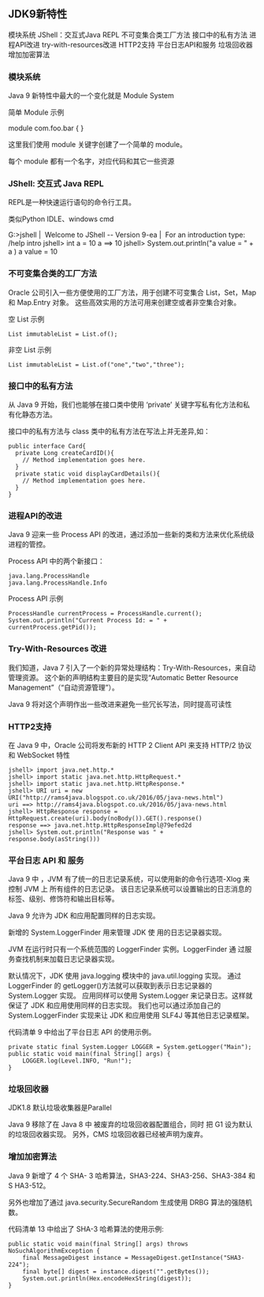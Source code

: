 
## JDK9新特性

  模块系统
  JShell：交互式Java REPL
  不可变集合类工厂方法
  接口中的私有方法
  进程API改进
  try-with-resources改进
  HTTP2支持
  平台日志API和服务
  垃圾回收器
  增加加密算法


### 模块系统

Java 9 新特性中最大的一个变化就是 Module System

简单 Module 示例

module com.foo.bar { }

这里我们使用 module 关键字创建了一个简单的 module。

每个 module 都有一个名字，对应代码和其它一些资源


### JShell: 交互式 Java REPL

REPL是一种快速运行语句的命令行工具。

类似Python IDLE、windows cmd

  G:\>jshell
  |  Welcome to JShell -- Version 9-ea
  |  For an introduction type: /help intro
  jshell> int a = 10
  a ==> 10
  jshell> System.out.println("a value = " + a )
  a value = 10


### 不可变集合类的工厂方法

Oracle 公司引入一些方便使用的工厂方法，用于创建不可变集合 List，Set，Map 和 Map.Entry 对象。
这些高效实用的方法可用来创建空或者非空集合对象。

空 List 示例

    List immutableList = List.of();

非空 List 示例

    List immutableList = List.of("one","two","three");


### 接口中的私有方法

从 Java 9 开始，我们也能够在接口类中使用 ‘private’ 关键字写私有化方法和私有化静态方法。

接口中的私有方法与 class 类中的私有方法在写法上并无差异,如：

    public interface Card{
      private Long createCardID(){
        // Method implementation goes here.
      }
      private static void displayCardDetails(){
        // Method implementation goes here.
      }
    }


### 进程API的改进

Java 9 迎来一些 Process API 的改进，通过添加一些新的类和方法来优化系统级进程的管控。

Process API 中的两个新接口：

    java.lang.ProcessHandle
    java.lang.ProcessHandle.Info
  
Process API 示例

    ProcessHandle currentProcess = ProcessHandle.current();
    System.out.println("Current Process Id: = " + currentProcess.getPid());


### Try-With-Resources 改进

我们知道，Java 7 引入了一个新的异常处理结构：Try-With-Resources，来自动管理资源。
这个新的声明结构主要目的是实现“Automatic Better Resource Management”（“自动资源管理”）。

Java 9 将对这个声明作出一些改进来避免一些冗长写法，同时提高可读性


### HTTP2支持

在 Java 9 中，Oracle 公司将发布新的 HTTP 2 Client API 来支持 HTTP/2 协议和 WebSocket 特性

    jshell> import java.net.http.*
    jshell> import static java.net.http.HttpRequest.*
    jshell> import static java.net.http.HttpResponse.*
    jshell> URI uri = new URI("http://rams4java.blogspot.co.uk/2016/05/java-news.html")
    uri ==> http://rams4java.blogspot.co.uk/2016/05/java-news.html
    jshell> HttpResponse response = HttpRequest.create(uri).body(noBody()).GET().response()
    response ==> java.net.http.HttpResponseImpl@79efed2d
    jshell> System.out.println("Response was " + response.body(asString()))


### 平台日志 API 和 服务

Java 9 中 ，JVM 有了统一的日志记录系统，可以使用新的命令行选项-Xlog 来控制 JVM 上 所有组件的日志记录。
该日志记录系统可以设置输出的日志消息的标签、级别、修饰符和输出目标等。

Java 9 允许为 JDK 和应用配置同样的日志实现。

新增的 System.LoggerFinder 用来管理 JDK 使 用的日志记录器实现。

JVM 在运行时只有一个系统范围的 LoggerFinder 实例。LoggerFinder 通 过服务查找机制来加载日志记录器实现。

默认情况下，JDK 使用 java.logging 模块中的 java.util.logging 实现。
通过 LoggerFinder 的 getLogger()方法就可以获取到表示日志记录器的 System.Logger 实现。
应用同样可以使用 System.Logger 来记录日志。这样就保证了 JDK 和应用使用同样的日志实现。
我们也可以通过添加自己的 System.LoggerFinder 实现来让 JDK 和应用使用 SLF4J 等其他日志记录框架。

代码清单 9 中给出了平台日志 API 的使用示例。

    private static final System.Logger LOGGER = System.getLogger("Main");
    public static void main(final String[] args) {
        LOGGER.log(Level.INFO, "Run!");
    }


### 垃圾回收器

JDK1.8 默认垃圾收集器是Parallel

Java 9 移除了在 Java 8 中 被废弃的垃圾回收器配置组合，同时 把 G1 设为默认的垃圾回收器实现。
另外，CMS 垃圾回收器已经被声明为废弃。


### 增加加密算法

Java 9 新增了 4 个 SHA- 3 哈希算法，SHA3-224、SHA3-256、SHA3-384 和 S HA3-512。

另外也增加了通过 java.security.SecureRandom 生成使用 DRBG 算法的强随机数。 

代码清单 13 中给出了 SHA-3 哈希算法的使用示例:

    public static void main(final String[] args) throws NoSuchAlgorithmException {
        final MessageDigest instance = MessageDigest.getInstance("SHA3-224");
        final byte[] digest = instance.digest("".getBytes());
        System.out.println(Hex.encodeHexString(digest));
    }






















